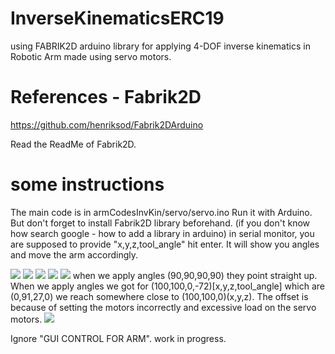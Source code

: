 # InverseKinematicsERC19
using FABRIK2D arduino library for applying 4-DOF inverse kinematics in Robotic Arm made using servo motors.
# References - Fabrik2D
https://github.com/henriksod/Fabrik2DArduino

Read the ReadMe of Fabrik2D.
# some instructions
The main code is in armCodesInvKin/servo/servo.ino Run it with Arduino.
But don't forget to install Fabrik2D library beforehand. (if you don't know how search google - how to add a library in arduino)
in serial monitor, you are supposed to provide "x,y,z,tool_angle" hit enter. It will show you angles and move the arm accordingly.

![](https://github.com/iut-160041010/InverseKinematicsERC19/blob/master/Applying%20Inverse%20Kinematics/Slide2.JPG)
![](https://github.com/iut-160041010/InverseKinematicsERC19/blob/master/Applying%20Inverse%20Kinematics/Slide3.JPG)
![](https://github.com/iut-160041010/InverseKinematicsERC19/blob/master/Applying%20Inverse%20Kinematics/Slide4.JPG)
![](https://github.com/iut-160041010/InverseKinematicsERC19/blob/master/Applying%20Inverse%20Kinematics/Slide5.JPG)
![](https://github.com/iut-160041010/InverseKinematicsERC19/blob/master/Applying%20Inverse%20Kinematics/Slide6.JPG)
when we apply angles (90,90,90,90) they point straight up. When we apply angles we got for (100,100,0,-72)[x,y,z,tool_angle]  which are (0,91,27,0) we reach somewhere close to (100,100,0)(x,y,z). The offset is because of setting the motors incorrectly and excessive load on the servo motors.
![](https://github.com/iut-160041010/InverseKinematicsERC19/blob/master/Applying%20Inverse%20Kinematics/Slide7.JPG)




Ignore "GUI CONTROL FOR ARM". work in progress.
